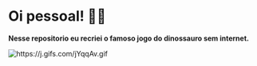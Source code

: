 <h1>Oi pessoal! 👋🏻</h1>

<strong> Nesse repositorio eu recriei o famoso jogo do dinossauro sem internet.</strong>

 <img alt="https://j.gifs.com/jYqqAv.gif">



